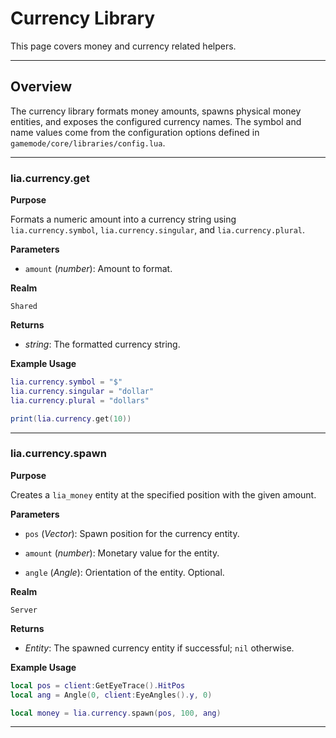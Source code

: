 # Currency Library

This page covers money and currency related helpers.

---

## Overview

The currency library formats money amounts, spawns physical money entities, and exposes the configured currency names. The symbol and name values come from the configuration options defined in `gamemode/core/libraries/config.lua`.

---

### lia.currency.get

**Purpose**

Formats a numeric amount into a currency string using `lia.currency.symbol`, `lia.currency.singular`, and `lia.currency.plural`.

**Parameters**

* `amount` (*number*): Amount to format.

**Realm**

`Shared`

**Returns**

* *string*: The formatted currency string.

**Example Usage**

```lua
lia.currency.symbol = "$"
lia.currency.singular = "dollar"
lia.currency.plural = "dollars"

print(lia.currency.get(10))
```

---

### lia.currency.spawn

**Purpose**

Creates a `lia_money` entity at the specified position with the given amount.

**Parameters**

* `pos` (*Vector*): Spawn position for the currency entity.

* `amount` (*number*): Monetary value for the entity.

* `angle` (*Angle*): Orientation of the entity. Optional.

**Realm**

`Server`

**Returns**

* *Entity*: The spawned currency entity if successful; `nil` otherwise.

**Example Usage**

```lua
local pos = client:GetEyeTrace().HitPos
local ang = Angle(0, client:EyeAngles().y, 0)

local money = lia.currency.spawn(pos, 100, ang)
```

---